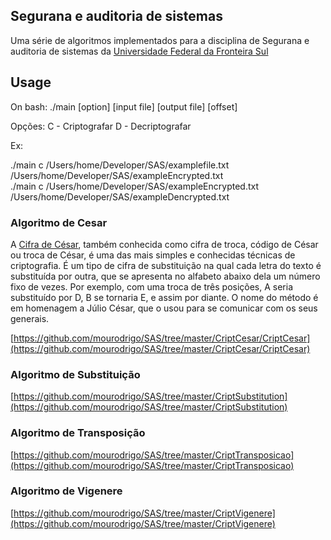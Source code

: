 **Segurana e auditoria de sistemas**
----------
Uma série de algoritmos implementados para a disciplina de Segurana e auditoria de sistemas da [Universidade Federal da Fronteira Sul](http://uffs.edu.br/index.php)

Usage
----------
On bash:
./main [option] [input file] [output file] [offset]

Opções: 
C - Criptografar
D - Decriptografar

Ex: 

./main c /Users/home/Developer/SAS/examplefile.txt /Users/home/Developer/SAS/exampleEncrypted.txt<br>
./main c /Users/home/Developer/SAS/exampleEncrypted.txt /Users/home/Developer/SAS/exampleDencrypted.txt


### Algoritmo de Cesar
A [Cifra de César](https://pt.wikipedia.org/wiki/Cifra_de_C%C3%A9sar), também conhecida como cifra de troca, código de César ou troca de César, é uma das mais simples e conhecidas técnicas de criptografia. É um tipo de cifra de substituição na qual cada letra do texto é substituída por outra, que se apresenta no alfabeto abaixo dela um número fixo de vezes. Por exemplo, com uma troca de três posições, A seria substituído por D, B se tornaria E, e assim por diante. O nome do método é em homenagem a Júlio César, que o usou para se comunicar com os seus generais.

[https://github.com/mourodrigo/SAS/tree/master/CriptCesar/CriptCesar](https://github.com/mourodrigo/SAS/tree/master/CriptCesar/CriptCesar)


### Algoritmo de Substituição
[https://github.com/mourodrigo/SAS/tree/master/CriptSubstitution](https://github.com/mourodrigo/SAS/tree/master/CriptSubstitution)
### Algoritmo de Transposição
[https://github.com/mourodrigo/SAS/tree/master/CriptTransposicao](https://github.com/mourodrigo/SAS/tree/master/CriptTransposicao)
### Algoritmo de Vigenere
[https://github.com/mourodrigo/SAS/tree/master/CriptVigenere](https://github.com/mourodrigo/SAS/tree/master/CriptVigenere)


